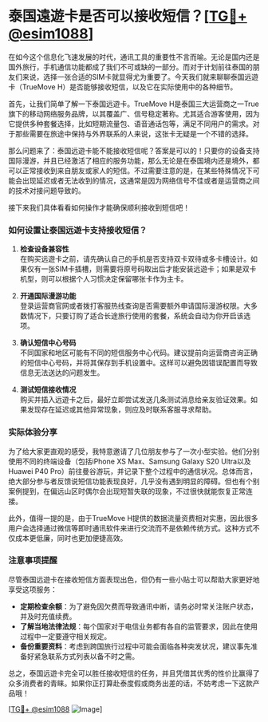 # 泰国遠遊卡是否可以接收短信？[[TG💪+ @esim1088](https://t.me/s/esim1088)]

在如今这个信息化飞速发展的时代，通讯工具的重要性不言而喻。无论是国内还是国外旅行，手机通信功能都成了我们不可或缺的一部分。而对于计划前往泰国的朋友们来说，选择一张合适的SIM卡就显得尤为重要了。今天我们就来聊聊泰国远遊卡（TrueMove H）是否能够接收短信，以及它在实际使用中的各种细节。

首先，让我们简单了解一下泰国远遊卡。TrueMove H是泰国三大运营商之一True旗下的移动网络服务品牌，以其覆盖广、信号稳定著称。尤其适合游客使用，因为它提供多种套餐选择，比如短期流量包、语音通话包等，满足不同用户的需求。对于那些需要在旅途中保持与外界联系的人来说，这张卡无疑是一个不错的选择。

那么问题来了：泰国远遊卡能不能接收短信呢？答案是可以的！只要你的设备支持国际漫游，并且已经激活了相应的服务功能，那么无论是在泰国境内还是境外，都可以正常接收到来自朋友或家人的短信。不过需要注意的是，在某些特殊情况下可能会出现延迟或者无法收到的情况，这通常是因为网络信号不佳或者是运营商之间的技术对接问题导致的。

接下来我们具体看看如何操作才能确保顺利接收到短信吧！

### 如何设置让泰国远遊卡支持接收短信？

1. **检查设备兼容性**  
   在购买远遊卡之前，请先确认自己的手机是否支持双卡双待或多卡槽设计。如果仅有一张SIM卡插槽，则需要将原号码取出后才能安装远遊卡；如果是双卡机型，则可以根据个人习惯决定保留哪张卡作为主卡。

2. **开通国际漫游功能**  
   登录运营商官网或者拨打客服热线查询是否需要额外申请国际漫游权限。大多数情况下，只要订购了适合长途旅行使用的套餐，系统会自动为你开启该选项。

3. **确认短信中心号码**  
   不同国家和地区可能有不同的短信服务中心代码。建议提前向运营商咨询正确的短信中心号码，并将其保存到手机设置中。这样可以避免因错误配置而导致信息无法送达的问题发生。

4. **测试短信接收情况**  
   购买并插入远遊卡之后，最好立即尝试发送几条测试消息给亲友验证效果。如果发现存在延迟或其他异常现象，则应及时联系客服寻求帮助。

### 实际体验分享

为了给大家更直观的感受，我特意邀请了几位朋友参与了一次小型实验。他们分别使用不同的终端设备（包括iPhone XS Max、Samsung Galaxy S20 Ultra以及Huawei P40 Pro）前往曼谷游玩，并记录下整个过程中的通信状况。总体而言，绝大部分参与者反馈说短信功能表现良好，几乎没有遇到明显的障碍。但也有个别案例提到，在偏远山区时偶尔会出现短暂失联的现象，不过很快就能恢复正常连接。

此外，值得一提的是，由于TrueMove H提供的数据流量资费相对实惠，因此很多用户会选择通过微信等即时通讯软件来进行交流而不是依赖传统方式。这种方式不仅成本更低廉，同时也更加便捷高效。

### 注意事项提醒

尽管泰国远遊卡在接收短信方面表现出色，但仍有一些小贴士可以帮助大家更好地享受这项服务：

- **定期检查余额**：为了避免因欠费而导致通讯中断，请务必时常关注账户状态，并及时充值续费。
- **了解当地法律法规**：每个国家对于电信业务都有各自的监管要求，因此在使用过程中一定要遵守相关规定。
- **备份重要资料**：考虑到跨国旅行过程中可能会面临各种突发状况，建议事先准备好紧急联系方式列表以备不时之需。

总之，泰国远遊卡完全可以胜任接收短信的任务，并且凭借其优秀的性价比赢得了众多消费者的青睐。如果你正打算赴泰度假或商务出差的话，不妨考虑一下这款产品哦！

[[TG💪+ @esim1088](https://t.me/s/esim1088) ![Image](https://i.postimg.cc/4NQfJmqS/Snipaste-2025-05-13-00-14-12.png)]